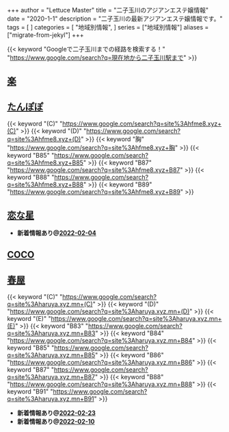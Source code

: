 +++
author = "Lettuce Master"
title = "二子玉川のアジアンエステ嬢情報"
date = "2020-1-1"
description = "二子玉川の最新アジアンエステ嬢情報です。"
tags = [
]
categories = [
    "地域別情報",
]
series = ["地域別情報"]
aliases = ["migrate-from-jekyl"]
+++

{{< keyword "Googleで二子玉川までの経路を検索する！" "https://www.google.com/search?q=現在地から二子玉川駅まで" >}}

## [楽](http://rk.hccg.work/)


## [たんぽぽ](http://hfme8.xyz/)
{{< keyword "(C)" "https://www.google.com/search?q=site%3Ahfme8.xyz+(C)" >}} {{< keyword "(D)" "https://www.google.com/search?q=site%3Ahfme8.xyz+(D)" >}} {{< keyword "胸" "https://www.google.com/search?q=site%3Ahfme8.xyz+胸" >}} {{< keyword "B85" "https://www.google.com/search?q=site%3Ahfme8.xyz+B85" >}} {{< keyword "B87" "https://www.google.com/search?q=site%3Ahfme8.xyz+B87" >}} {{< keyword "B88" "https://www.google.com/search?q=site%3Ahfme8.xyz+B88" >}} {{< keyword "B89" "https://www.google.com/search?q=site%3Ahfme8.xyz+B89" >}} 

## [恋な星](http://koihoshi.agomaj.com/)


- **新着情報あり@[2022-02-04](/post/2022-02-04)**
## [COCO](http://hfmg4.xyz/)


## [春屋](https://haruya.xyz.mn/)
{{< keyword "(C)" "https://www.google.com/search?q=site%3Aharuya.xyz.mn+(C)" >}} {{< keyword "(D)" "https://www.google.com/search?q=site%3Aharuya.xyz.mn+(D)" >}} {{< keyword "(E)" "https://www.google.com/search?q=site%3Aharuya.xyz.mn+(E)" >}} {{< keyword "B83" "https://www.google.com/search?q=site%3Aharuya.xyz.mn+B83" >}} {{< keyword "B84" "https://www.google.com/search?q=site%3Aharuya.xyz.mn+B84" >}} {{< keyword "B85" "https://www.google.com/search?q=site%3Aharuya.xyz.mn+B85" >}} {{< keyword "B86" "https://www.google.com/search?q=site%3Aharuya.xyz.mn+B86" >}} {{< keyword "B87" "https://www.google.com/search?q=site%3Aharuya.xyz.mn+B87" >}} {{< keyword "B88" "https://www.google.com/search?q=site%3Aharuya.xyz.mn+B88" >}} {{< keyword "B91" "https://www.google.com/search?q=site%3Aharuya.xyz.mn+B91" >}} 

- **新着情報あり@[2022-02-23](/post/2022-02-23)**
- **新着情報あり@[2022-02-10](/post/2022-02-10)**
